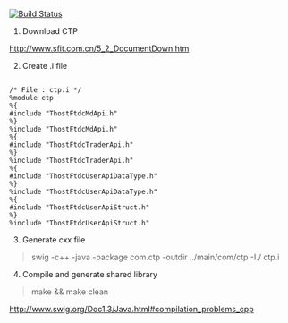[![Build Status](https://travis-ci.org/elan2wang/jctp.svg?branch=master)](https://travis-ci.org/elan2wang/jctp)

1. Download CTP

<http://www.sfit.com.cn/5_2_DocumentDown.htm>

2. Create .i file

<pre><code>
/* File : ctp.i */
%module ctp
%{
#include "ThostFtdcMdApi.h"
%}
%include "ThostFtdcMdApi.h"
%{
#include "ThostFtdcTraderApi.h"
%}
%include "ThostFtdcTraderApi.h"
%{
#include "ThostFtdcUserApiDataType.h"
%}
%include "ThostFtdcUserApiDataType.h"
%{
#include "ThostFtdcUserApiStruct.h"
%}
%include "ThostFtdcUserApiStruct.h" 
</code></pre>

3. Generate cxx file

> swig -c++ -java -package com.ctp -outdir ../main/com/ctp -I./ ctp.i

4. Compile and generate shared library

> make && make clean


<http://www.swig.org/Doc1.3/Java.html#compilation_problems_cpp>
